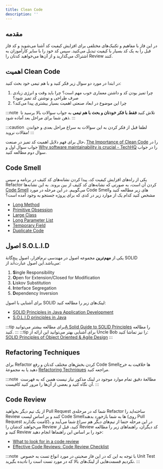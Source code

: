 ```yaml
---
title: Clean Code
description: ''
---
```


## مقدمه

در این فاز با مفاهیم و تکنیک‌های مختلفی برای افزایش کیفیت کد آشنا می‌شوید و کد فاز قبل را به یک کد بسیار با کیفیت تبدیل می‌کنید. سپس کد خود را با سایر کارآموزان به اشتراک می‌گذارید و از آن‌ها می‌خواهید کدتان را Review کنند.

## اهمیت Clean Code

در ابتدا در مورد دو سوال زیر فکر کنید و با هم تیمی خود بحث کنید:

1. چرا تمیز بودن کد و داشتن معماری خوب مهم است؟ چرا باید وقت و انرژی زیادی صرف طراحی و نوشتن کد تمیز شود؟
1. چرا این موضوع در ابعاد صنعتی اهمیت بسیار بیشتری پیدا می‌کند؟

:::note ‌
تلاش کنید **فقط با فکر خودتان و بحث با هم تیمی** به جواب سوالات بالا برسید تا ذهن شما برای مراحل بعد آماده شود.
:::

:::caution ‌
لطفا قبل از فکر کردن به این سوالات به سراغ مراحل بعدی و خواندن مقالات نروید!
:::

حال برای فهم دلایل اهمیت کد تمیز در صنعت، [The Importance of Clean Code](https://www.arcanys.com/blog/the-importance-of-clean-code)
را در جواب سوال اول و [Why software maintainability is crucial - TechHQ](https://techhq.com/2019/06/why-software-maintainability-is-crucial/)
را در جواب سوال دوم مطالعه کنید.

## Code Smell

یکی از راه‌های افزایش کیفیت کد، پیدا کردن نشانه‌های کد کثیف در برنامه و سپس Refactor
کردن آن است، به صورتی که نشانه‌های کد کثیف از بین بروند. به این نشانه‌ها [Code Smell](https://en.wikipedia.org/wiki/Code_smell)
می‌گوییم. در این مرحله در مورد Code Smellهای
زیر مطالعه کنید و مشخص کنید کدام یک از موارد زیر در کدی که برای پروژه جستجو به وجود آمده است؟

-   [Long Method](https://refactoring.guru/smells/long-method)
-   [Primitive Obsession](https://refactoring.guru/smells/primitive-obsession)
-   [Large Class](https://refactoring.guru/smells/large-class)
-   [Long Parameter List](https://refactoring.guru/smells/long-parameter-list)
-   [Temporary Field](https://refactoring.guru/smells/temporary-field)
-   [Duplicate Code](https://refactoring.guru/smells/duplicate-code)

## اصول S.O.L.I.D

یکی از **مهم‌ترین** مجموعه اصول در مهندسی نرم‌افزار، اصول پنج‌گانهٔ SOLID
می‌باشد.این اصول عبارت‌اند از:

1. **S**ingle Responsibility
1. **O**pen for Extension/Closed for Modification
1. **L**iskov Substitution
1. **I**nterface Segregation
1. **D**ependency Inversion

برای آشنایی با اصول SOLID لینک‌های زیر را مطالعه کنید:

-   [SOLID Principles in Java Application Development](https://www.jrebel.com/blog/solid-principles-in-java)
-   [S.O.L.I.D principles in Java](https://medium.com/@karthikcsridhar/s-o-l-i-d-principles-in-java-1aaff453d7ea)

:::tip‌
برای مطالعه بیشتر می‌توانید[A Solid Guide to SOLID Principles](https://www.baeldung.com/solid-principles)
را مطالعه کنید.
:::
:::tip‌
برای آشنایی بهتر می‌توانید این ارائه از
Uncle Bob
را نیز تماشا کنید:
[SOLID Principles of Object Oriented & Agile Design](https://youtu.be/QHnLmvDxGTY?si=HhVmcWG-5uoj_wLP)
:::



## Refactoring Techniques

برای Refactor
کردن بخش‌های مختلف کدتان و رفع Code Smellها
خلاقیت به خرج دهید یا به مجموعۀ [Refactoring Techniques](https://refactoring.guru/refactoring/techniques)
مراجعه کنید.

:::note ‌
مطالعۀ دقیق تمام موارد موجود در لینک مذکور نیاز نیست همین که به فهرست آن نگاه کنید و بعضی از آن‌ها را مرور کنید کافیست.
:::

## Code Review

از یک تیم دیگر بخواهید Pull Request
شما که در مرحله‌ی Refactor
ساخته‌اید را Review
کنند و بر اساس لیست Code Smellها
به شما بازخورد بدهند (روی Pull Request
کامنت بگذارند)، در این مرحله حتما از تیم‌های دیگر هم سراغ شما می‌آیند و می‌خواهند کدشان را Review
کنید، قبل از Review
کد دیگران، راهنماهای زیر را مطالعه کنید و Review
خود را بر اساس این راهنماها انجام دهید:

-   [What to look for in a code review](https://google.github.io/eng-practices/review/reviewer/looking-for.html)
-   [Effective Code Reviews: Code Review Checklist](https://github.com/nyu-cds/effective-code-reviews/blob/master/_episodes/03-checklist.md)

:::note ‌
با توجه به این که در این فاز صحبتی در مورد انواع تست به خصوص Unit Test نکردیم قسمت‌هایی از لینک‌های بالا که در مورد تست است را نادیده بگیرید.
:::
